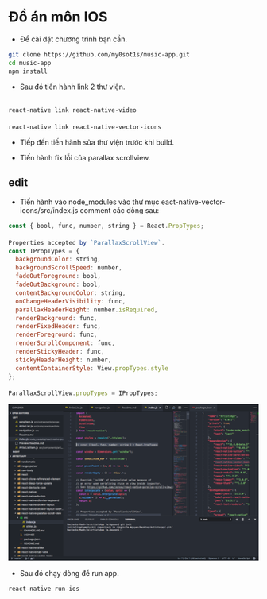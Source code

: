 # Đồ án môn IOS
- Để cài đặt chương trình bạn cần.
```bash
git clone https://github.com/my0sot1s/music-app.git
cd music-app
npm install 
```
- Sau đó tiến hành link 2 thư viện.

```bash

react-native link react-native-video

react-native link react-native-vector-icons

```

- Tiếp đến tiến hành sửa thư viện trước khi build.

* Tiến hành fix lỗi của parallax scrollview.

## edit

- Tiến hành vào node_modules vào thư mục eact-native-vector-icons/src/index.js
comment các dòng sau:
```js
const { bool, func, number, string } = React.PropTypes;

Properties accepted by `ParallaxScrollView`.
const IPropTypes = {
  backgroundColor: string,
  backgroundScrollSpeed: number,
  fadeOutForeground: bool,
  fadeOutBackground: bool,
  contentBackgroundColor: string,
  onChangeHeaderVisibility: func,
  parallaxHeaderHeight: number.isRequired,
  renderBackground: func,
  renderFixedHeader: func,
  renderForeground: func,
  renderScrollComponent: func,
  renderStickyHeader: func,
  stickyHeaderHeight: number,
  contentContainerStyle: View.propTypes.style
};

ParallaxScrollView.propTypes = IPropTypes;
```

![edit](screen.png)

- Sau đó chạy dòng để run app.
```bash
react-native run-ios
```